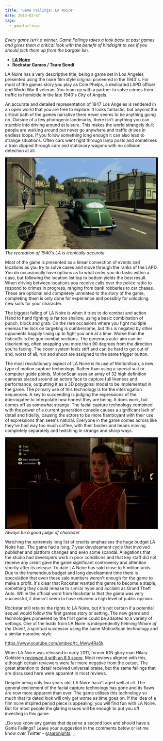 ```yaml
---
title: "Game Failings: LA Noire"
date: 2013-02-07
tags:
  - gamefailings
---
```


_Every game isn't a winner. Game Failings takes a look back at past games and gives them a critical look with the benefit of hindsight to see if you should pick them up from the bargain bin._

* **[LA Noire](http://www.ign.com/games/la-noire/xbox-360-14249693)**
* **Rockstar Games / Team Bondi**

LA Noire has a very descriptive title, being a game set in Los Angeles presented using the noire film style original pioneered in the 1940's. For most of the games story you play as Cole Phelps, a dedicated LAPD officer and World War II veteran. You team up with a partner to solve crimes from traffic to homicide in the late 1940's City of Angels.

An accurate and detailed representation of 1947 Los Angeles is rendered in an open world that you are free to explore. It looks fantastic, but beyond the critical path of the games narrative there never seems to be anything going on. Outside of a few photogenic landmarks, there isn't anything you can stumble into driving around at leisure. This makes the world strangely dull; people are walking around but never go anywhere and traffic drives in endless loops. If you follow something long enough it can also lead to strange situations. Often cars went right through lamp posts and sometimes a train clipped through cars and stationary wagons with no collision detection at all.

[![The recreation of 1940's LA is iconically accurate](../../assets/images/blog/Noire1.jpg)](../../assets/images/blog/Noire1.jpg)
_The recreation of 1940's LA is iconically accurate_

Most of the game is presented as a linear connection of events and locations as you try to solve cases and move through the ranks of the LAPD. You do occasionally have options as to what order you do tasks within a case, but following the location list top to bottom yields the best result. When driving between locations you receive calls over the police radio to respond to crimes in progress, ranging from bank robberies to car chases. These are optional and completely unrelated to the story of the game, completing them is only done for experience and possibly for unlocking new suits for your character.

The biggest failing of LA Noire is when it tries to do combat and action. Hand to hand fighting is far too shallow, using a basic combination of punch, block and grab. On the rare occasions where you fight multiple enemas the lock on targeting is cumbersome, but this is negated by other opponents happily lining up to fight you one at a time. Worse than the fisticuffs is the gun combat sections. The generous auto-aim can be disorienting, often snapping you more than 90 degrees from the direction you're facing. The cover system feels stiff and can be hard to get out of and, worst of all, run and shoot are assigned to the same trigger button.

The most revolutionary aspect of LA Noire is its use of MotionScan, a new type of motion capture technology. Rather than using a special suit or computer guide points, MotionScan uses an array of 32 high definition cameras placed around an actors face to capture full likeness and performance, outputting it as a 3D polygonal model to be implemented in the game. The primary use of this technology is for the interrogation sequences. A key to succeeding is judging the expressions of the interrogatee to interpolate how honest they are being. It does work, but comes off as somewhat strange. The facial capture technology combined with the power of a current generation console causes a significant lack of detail and fidelity, causing the actors to be more flamboyant with their use of expressions than seems natural. Everyone in the game comes across like they've had way too much coffee, with their bodies and heads moving completely separately and twitching in strange and sharp ways.

[![Always be a good judge of character](../../assets/images/blog/Noire2.jpg)](../../assets/images/blog/Noire2.jpg)
_Always be a good judge of character_

Watching the extremely long list of credits emphasises the huge budget LA Noire had. The game had a long, 7 year development cycle that involved publisher and platform changes and even some scandal. Allegations that the studio had developers work in poor conditions and that key staff did not receive any credit gave the game significant controversy and attention shortly after its release. To date LA Noire has sold close to 5 million units. Due to the tremendous budget and long development time there is speculation that even these sale numbers weren't enough for the game to make a profit. It's clear that Rockstar wanted this genre to become a staple, something they could release to similar hype and acclaim as Grand Theft Auto. While the official word from Rockstar is that the game was very successful, it doesn't seem to have retained a high level of public opinion.

Rockstar still retains the rights to LA Noire, but it's not certain if a potential sequel would follow the first games story or setting. The new genre and technologies pioneered by the first game could be adapted to a variety of settings. One of the leads from LA Noire is independently helming _Whore of the Orient_, a spiritual successor using the same MotionScan technology and a similar narrative style.

https://www.youtube.com/embed/fc_Mww4Ra5k

When LA Noire was released in early 2011, former IGN glory man Hilary Goldstein [reviewed it with an 8.5 score](http://xbox360.ign.com/articles/116/1168433p1.html). Most reviews aligned with this, although certain reviewers were far more negative from the outset. The great attention to detail received universal praise, but the same failings that are discussed here were apparent in most reviews.

Despite being only two years old, LA Noire hasn't aged well at all. The general excitement of the facial capture technology has gone and its flaws are now more apparent than ever. The game utilises this technology so much that its dated look will only get worse as time goes on. If the idea of a film noire inspired period piece is appealing, you will find fun with LA Noire. But for most people the glaring issues will be enough to put you off investing in this game.

_Do you know any games that deserve a second look and should have a Game Failings? Leave your suggestion in the comments below or let me know over Twitter - @[aaronights](http://twitter.com/aaronights). _
